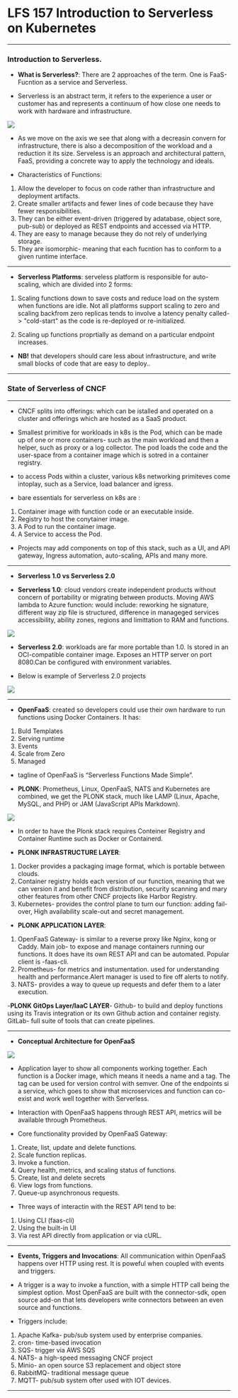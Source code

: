 # LFS 157 Introduction to Serverless on Kubernetes

-----

### Introduction to Serverless. 


- **What is Serverless?**: There are 2 approaches of the term. One is FaaS- Fucntion as a service and Serverless. 

- Serverless is an abstract term, it refers to the experience a user or customer has and represents a continuum of how close one needs to work with hardware and infrastructure. 

![](images/serverless.png)

- As we move on the axis we see that along with a decreasin convern for infrastructure, there is also a decomposition of the workload and a reduction it its size. Serveless is an approach and architectural pattern, FaaS, providing a concrete way to apply the technology and ideals. 

- Characteristics of Functions:
1. Allow the developer to focus on code rather than infrastructure and deployment artifacts. 
2. Create smaller artifacts and fewer lines of code because they have fewer responsibilities. 
3. They can be either event-driven (triggered by adatabase, object sore, pub-sub) or deployed as REST endpoints and accessed via HTTP. 
4. They are easy to manage because they do not rely of underlying storage. 
5. They are isomorphic- meaning that each fucntion has to conform to a given runtime interface. 

---

- **Serverless Platforms**: serveless platform is responsible for auto-scaling, which are divided into 2 forms:

1. Scaling functions down to save costs and reduce load on the system when functions are idle. Not all platforms support scaling to zero and scaling backfrom zero replicas tends to involve a latency penalty called-> "cold-start" as the code is re-deployed or re-initialized. 

2. Scaling up functions proprtially as demand on a particular endpoint increases. 

- **NB!** that developers should care less about infrastructure, and write small blocks of code that are easy to deploy..

---

### State of Serverless of CNCF

---

- CNCF splits into offerings: which can be istalled and operated on a cluster and offerings which are hosted as a SaaS product. 

- Smallest primitive for workloads in k8s is the Pod, which can be made up of one or more containers- such as the main workload and then a helper, such as proxy or a log collector. The pod loads the code and the user-space from a container image which is sotred in a container registry. 

- to access Pods within a cluster, various k8s networking primiteves come intoplay, such as a Service, load balancer and igress. 

- bare essentials for serverless on k8s are :

1. Container image with function code or an executable inside.
2. Registry to host the conytainer image. 
3. A Pod to run the container image. 
4. A Service to access the Pod. 

- Projects may add components on top of this stack, such as a UI, and API gateway, Ingress automation, auto-scaling, APIs and many more. 

--- 

- **Serverless 1.0 vs Serverless 2.0**

- **Serverless 1.0**: cloud vendors create independent products without concern of portability or migrating between products. Moving AWS lambda to Azure function: would include: reworking he signature, different way zip file is structured, difference in manageged services accessibility, ability zones, regions and limittation to RAM and functions. 

![](images/serverless1.png)

- **Serverless 2.0**: workloads are far more portable than 1.0. Is stored in an OCI-compatible container image. Exposes an HTTP server on port 8080.Can be configured with environment variables. 

- Below is example of Serverless 2.0 projects

![](images/serverless2.png)

----

- **OpenFaaS**: created so developers could use their own hardware to run functions using Docker Containers. It has: 
1. Buld Templates
2. Serving runtime
3. Events
4. Scale from Zero
5. Managed

- tagline of OpenFaaS is “Serverless Functions Made Simple”. 

- **PLONK**: Prometheus, Linux, OpenFaaS, NATS and Kubernetes are combined, we get the PLONK stack, much like LAMP (Linux, Apache, MySQL, and PHP) or JAM (JavaScript APIs Markdown).

![](images/plonk.png)


- In order to have the Plonk stack requires Conteiner Registry and Container Runtime such as Docker or Containerd.

- **PLONK INFRASTRUCTURE LAYER**: 
1. Docker provides a packaging image format, which is portable between clouds. 
2. Container registry holds each version of our function, meaning that we can version it and benefit from distribution, security scanning and mary other features from other CNCF projects like Harbor Registry. 
3. Kubernetes- provides the control plane to turn our function: adding fail-over, High availability scale-out and secret management. 

- **PLONK APPLICATION LAYER**: 
1. OpenFaaS Gateway- is similar to a reverse proxy like Nginx, kong or Caddy. Main job- to expose and manage containers running our functions. It does have its own REST API and can be automated. Popular client is -faas-cli. 
2. Prometheus-  for metrics and instumentation. used for understanding health and performance.Alert manager is used to fire off alerts to notify. 
3. NATS- provides a way to queue up requests and defer them to a later execution. 


-**PLONK GitOps Layer/IaaC LAYER**- Github- to build and deploy functions using its  Travis integration or its own Github action and container registy. GitLab- full suite of tools that can create pipelines. 

----

- **Conceptual Architecture for OpenFaaS**

![](images/openfaasworkflow.png)

- Application layer to show all components working together. Each function is a Docker image, which means it needs a name and a tag. The tag can be used for version control with semver. One of the endpoints si a service, which goes to show that microservices and function can co-exist and work well together with Serverless. 

- Interaction with OpenFaaS happens through REST API, metrics will be available through Prometheus. 

- Core functionality provided by OpenFaaS Gateway: 
1. Create, list, update and delete functions.
2. Scale function replicas. 
3. Invoke a function.
4. Query health, metrics, and scaling status of functions.
5. Create, list and delete secrets
6. View logs from functions.
7. Queue-up asynchronous requests.

- Three ways of interactin with the REST API tend to be: 
1. Using CLI (faas-cli)
2. Using the built-in UI
3. Via rest API directly from application or via cURL.

----

- **Events, Triggers and Invocations**: All communication within OpenFaaS happens over HTTP using rest. It is poweful when coupled with events and triggers. 

- A trigger is a way to invoke a function, with a simple HTTP call being the simplest option. Most OpenFaaS are built with the connector-sdk, open source add-on that lets developers write connectors between an even source and functions.

- Triggers include: 
1. Apache Kafka- pub/sub system used by enterprise companies.
2. cron- time-based invocation
3. SQS- trigger via AWS SQS
4. NATS- a high-speed messaging CNCF project
5. Minio- an open source S3 replacement and object store
6. RabbitMQ- traditional message queue
7. MQTT- pub/sub system ofter used with IOT devices. 


----

